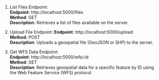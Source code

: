 1. List Files Endpoint: <br>
**Endpoint**: http://localhost:5000/files <br>
**Method**: GET <br>
**Description**: Retrieves a list of files available on the server. <br>

2. Upload File Endpoint:
**Endpoint**: http://localhost:5000/upload <br>
**Method**: POST <br>
**Description**: Uploads a geospatial file (GeoJSON or SHP) to the server. <br>

3. Get WFS Data Endpoint: <br>
**Endpoint**: http://localhost:5000/wfs/:id <br>
**Method**: GET <br>
**Description**: Retrieves geospatial data for a specific feature by ID using the Web Feature Service (WFS) protocol. <br>
